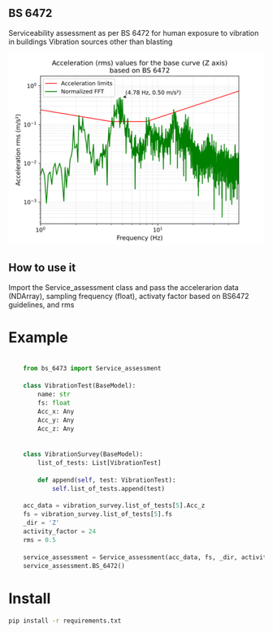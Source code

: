 ## BS 6472

Serviceability assessment as per BS 6472 for human exposure to vibration in buildings Vibration sources other than blasting

![Result](data/example_bs6473.svg)
## How to use it 

Import  the Service_assessment class and pass the accelerarion data (NDArray), sampling frequency (float), activaty factor based on BS6472 guidelines, and rms

# Example

```python 
    
    from bs_6473 import Service_assessment

    class VibrationTest(BaseModel):
        name: str
        fs: float
        Acc_x: Any
        Acc_y: Any
        Acc_z: Any


    class VibrationSurvey(BaseModel):
        list_of_tests: List[VibrationTest]
        
        def append(self, test: VibrationTest):
            self.list_of_tests.append(test)

    acc_data = vibration_survey.list_of_tests[5].Acc_z
    fs = vibration_survey.list_of_tests[5].fs
    _dir = 'Z'
    activity_factor = 24
    rms = 0.5

    service_assessment = Service_assessment(acc_data, fs, _dir, activity_factor,rms)
    service_assessment.BS_6472()
```

# Install
```sh
pip install -r requirements.txt
```
